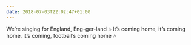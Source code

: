 ```yaml
---
date: 2018-07-03T22:02:47+01:00
---
```


We’re singing for England, Eng-ger-land 🎶 It’s coming home, it’s coming home, it’s coming, football’s coming home 🎶
